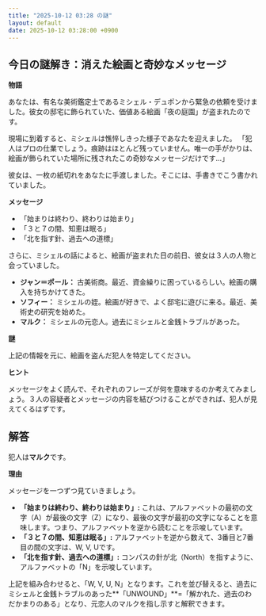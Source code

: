 ```yaml
---
title: "2025-10-12 03:28 の謎"
layout: default
date: 2025-10-12 03:28:00 +0900
---
```

## 今日の謎解き：消えた絵画と奇妙なメッセージ

**物語**

あなたは、有名な美術鑑定士であるミシェル・デュポンから緊急の依頼を受けました。彼女の邸宅に飾られていた、価値ある絵画「夜の庭園」が盗まれたのです。

現場に到着すると、ミシェルは憔悴しきった様子であなたを迎えました。
「犯人はプロの仕業でしょう。痕跡はほとんど残っていません。唯一の手がかりは、絵画が飾られていた場所に残されたこの奇妙なメッセージだけです…」

彼女は、一枚の紙切れをあなたに手渡しました。そこには、手書きでこう書かれていました。

**メッセージ**

*   「始まりは終わり、終わりは始まり」
*   「３と７の間、知恵は眠る」
*   「北を指す針、過去への道標」

さらに、ミシェルの話によると、絵画が盗まれた日の前日、彼女は３人の人物と会っていました。

*   **ジャン＝ポール：** 古美術商。最近、資金繰りに困っているらしい。絵画の購入を持ちかけてきた。
*   **ソフィー：** ミシェルの姪。絵画が好きで、よく邸宅に遊びに来る。最近、美術史の研究を始めた。
*   **マルク：** ミシェルの元恋人。過去にミシェルと金銭トラブルがあった。

**謎**

上記の情報を元に、絵画を盗んだ犯人を特定してください。

**ヒント**

メッセージをよく読んで、それぞれのフレーズが何を意味するのか考えてみましょう。３人の容疑者とメッセージの内容を結びつけることができれば、犯人が見えてくるはずです。

## 解答

犯人は**マルク**です。

**理由**

メッセージを一つずつ見ていきましょう。

*   **「始まりは終わり、終わりは始まり」:** これは、アルファベットの最初の文字（A）が最後の文字（Z）になり、最後の文字が最初の文字になることを意味します。つまり、アルファベットを逆から読むことを示唆しています。
*   **「３と７の間、知恵は眠る」:** アルファベットを逆から数えて、3番目と7番目の間の文字は、W, V, Uです。
*   **「北を指す針、過去への道標」:** コンパスの針が北（North）を指すように、アルファベットの「N」を示唆しています。

上記を組み合わせると、「W, V, U, N」となります。これを並び替えると、過去にミシェルと金銭トラブルのあった**「UNWOUND」**=「解かれた、過去のわだかまりのある」となり、元恋人のマルクを指し示すと解釈できます。

